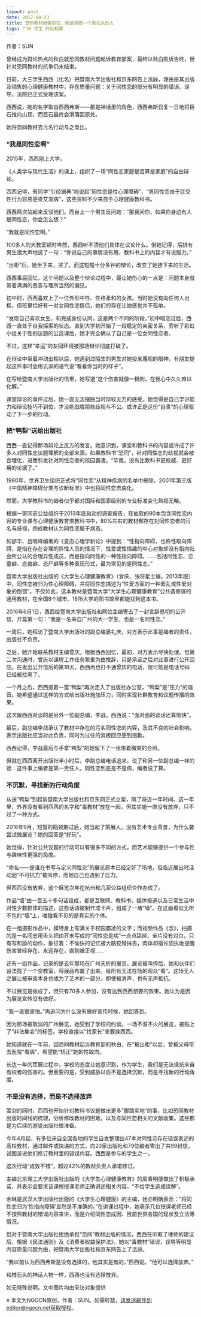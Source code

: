 ```yaml
---
layout: post
date: 2017-08-23
title: 恐同教材就像巨石，她选择做一个推石头的人
tags: 广州 学生 行动档案  
---
```

作者：SUN
曾经成为舆论热点的秋白就恐同教材问题起诉教育部案，最终以秋白败诉告终，但针对恐同教材的抗争仍未结束。日前，大三学生西西（化名）把暨南大学出版社和京东网告上法庭，理由是其出版及销售的心理健康教材中，存在质量问题：关于同性恋的部分有明显的错误、误导。法院已正式受理该案。西西说，她的名字取自西西弗斯——那是神话里的角色，西西弗斯日复一日地将巨石推向山顶，而巨石最终会滑落回原处。她将恐同教材去污名行动与之类比。

<!--more-->### “我是同性恋啊”2015年，西西刚上大学。《人类学与现代生活》的课上，组织了一场“同性恋家庭是否算是家庭”的自由辩论。西西记得，有同学“引经据典”地说起“同性恋是性心理障碍”、“男同性恋由于肛交性行为容易感染艾滋病”，这些资料不少来自于心理健康教科书。西西两次站起来反驳他们。而台上一个男生反问她：“那我问你，如果你身边有人是同性恋，你会怎么想？”“我就是同性恋啊。”100多人的大教室顿时哗然，西西听不清他们具体在议论什么。但她记得，后排有男生很大声地说了一句：“你说自己的事情没有用，教科书上的内容才有说服力。”“出柜”后，她坐下来，哭了。而这短短十分多钟的辩论，改变了她接下来的生活。西西事后回忆，这个问题以及整个辩论过程中，最让她伤心的一点是：问题本身就带着满满的恶意与理所当然的偏见。初中时，西西喜欢上了一位外形中性、性格柔和的女孩。当时她没有向任何人出柜，但班里恰好有一对女同性恋情侣，她们的存在让她感觉并不孤单。“发现自己喜欢女生，和完成身份认同，这是两个不同的阶段。”初中暗恋过后，西西一直处于自我探索的状态。直到大学初开始了一段稳定的亲密关系，旁听了彩虹小组关于性别议题的公选课后，她才完全确认了自己是一位女同性恋者。不过，这样“幸运”的友同环境被那场辩论彻底打破了。在辩论中带着冲动出柜以后，她遇到过陌生的男生对她投来蔑视的眼神，有朋友提起这件事时会用讥讽的语气说“看看你当时的样子”。在写给暨南大学出版社的信里，她写道“这个伤害就像一根刺，在我心中久久难以化解。”课堂辩论的事件过后，她一直无法摆脱当时辩驳无力的感受。她觉得是自己学识能力和辩论技巧不到位，才没能战胜那些歧视与不公。或许正是这份“自责”的心理驱动了下一步的行动。### 把“鸭梨”送给出版社西西一直记得那场辩论上反方的发言。她意识到，课堂和教科书的内容或许成了许多人对同性恋议题理解的全部来源。如果教科书“恐同”，针对同性恋的歧视就会被合理化，进而引发针对同性恋者的校园霸凌。“毕竟，没有比教科书更权威、更好用的论据了。”1990年，世界卫生组织正式将“同性恋”从精神疾病的名单中删除。2001年第三版《中国精神障碍分类与诊断标准》中也将同性恋去病化。然而，大学教科书的编者似乎都对国际和国家级别的专业标准变化熟视无睹。根据一家同志公益组织于2013年底启动的调查报告，在抽取的90本包含同性恋内容的专业课与心理健康教育类教科书中，80%左右的教材都存在对同性恋者的污名与歧视，四成教材认为同性恋属于病态。如邵华、吕晓峰编著的《变态心理学新论》中提到：“性指向障碍，也称性取向障碍，是指在存在合理的异性人员的情况下，性爱或性情趣的中心对象却没有指向社会所公认的合理异性成员，而是指向同性的一种性指向障碍。……包括同性恋、恋童癖、恋兽癖、恋尸癖等多种表现形式，最为常见的是同性恋。”暨南大学出版社出版的《大学生心理健康教育》（曾庆、张将星主编，2013年版）中，同性恋被归为性心理障碍，并将同性恋描述为“性爱方面的一种紊乱或性爱对象的倒错”。不仅如此，这本教材是暨南大学“大学生心理健康教育”公共选修课的通用教材，在全国8个城市、18所大学的图书馆里都能找到这本书。2016年6月1日，西西给暨南大学出版社和两位主编寄去了一封言辞恳切的公开信，开篇第一句：“我是一名来自广州的大一学生，也是一名同性恋。”一周后，她拜访了暨南大学出版社的副总编晏礼庆，对方表示此事是编者的责任，出版社不负责。之后，她开始联系教材主编曾庆。根据西西回忆，最初，对方表示尽快处理。但第二次沟通时，曾庆以课程工作任务繁重为由推辞，只是承诺之后对此事进行公开回应。在发出公开信后的第18天，西西再也打不通曾庆的电话，很可能是电话号码已经被拉黑了。一个月之后，西西提着一篮“鸭梨”再次走入了出版社办公室，“鸭梨”是“压力”的谐音。她希望通过这样的方式给出版社施加压力，同时实现社群教育和议题传播的效果。这次跟西西对谈的是另外一位副总编，李战。西西说：“面对面的谈话还算愉快”。最后，副总编李战承认了教材中存在的污名同性恋的内容，及其不良的社会影响，表示出版社应当对此负责，同时为过往的消极回应感到抱歉。西西记得，李战最后与手拿“鸭梨”的她留下了一张带着微笑的合照。但就在西西离开出版社半小时后，李副总编电话追来，说了和另一位副总编一样的话：这件事上编者是第一责任人，同性恋到底是不是病，编者说了算。### 不沉默，寻找新的行动角度从送“鸭梨”到起诉暨南大学出版社和京东网正式立案，隔了将近一年时间。这一年里，外界没有看到西西的名字和“毒教材”放在一起。但其实她一直没有放弃，只不过了一种方式。2016年9月，短暂的瓶颈期过后，她当起了策展人。没有艺术专业背景，为什么要尝试做展览？她的回答是“好玩”。她觉得，针对公共议题的行动可以有很多不同的方式，而艺术能够提供一个参与性与趣味性更强的角度。“命名——是谁在书写与定义同性恋”的展览原本已经定好了场地，但临近展出时活动因“不可抗力”被叫停，而她自己也遇到了压力。但西西没有放弃，这个展览次年在杭州和几家公益组织合作办成了。作品“墙”由一百五十多句话组成，都是互联网、教科书、媒体报道以及日常生活中对性少数群体的描述，这些话语被制作成卡片，组成了一堵“墙”。在这面看似无所不包的“墙”上，唯独看不见的是真实的个体。在一组摄影作品中，模特身上写满关于校园霸凌的文字；而视频作品《念》，拍摄的是一名同志用舌头把由芥末写成的“同性恋是病”一点点舔掉，全片没有对白，只有写和舔的动作，象征着：不愉快的记忆被大脑狡猾抹去，肉体却擅长固执地提醒伤害曾经存在、永远存在，直到被正视……还有一组作品，记录的是去年那场在广州夭折的展览。展览被叫停后，她和伙伴们设法找了一个空教室，将展品布置了出来，给所有无法在场的观众“看”。这场无人之展让被审查本身也成为了艺术的一部分。即使被消声，也有无声抵抗。不过展览是做成了，但只有70多人参加，没有达到西西想要的效果。她认为是因为展览宣传没有做好。“我一直很害怕。”再追问为什么没有做好宣传时候，她回答到。因为那场被取消的广州展览，她受到了学校的约谈。一场不温不火的展览，被贴上了“非法集会”的标签。学校直接以“找家长”来要挟西西。她知道就在一年前，因恐同教材起诉教育部的秋白，在“被出柜”以后，曾被父母带去医院“看病”，希望能“矫正”她的性取向。长达一年的策展过程中，学校的态度让她意识到，作为学生，我们是无法抵抗来自有权者的伤害的。但重要的是，受到威胁以后不是选择沉默，而是寻找新的行动角度。### 不是没有选择，而是不选择放弃策划的同时，西西也开始针对教科书议题做出更多“脚踏实地”的事，比如恐同教材出版时间线的梳理，分析修改教材的困难，以及与同性恋相关的文献收集。这些都是为后续的游说出版社做准备。今年4月起，有多位来自全国各地的学生自发整理出47本对同性恋存在错误表述的高校教材，通过邮件或快递的方式，向20家出版社和79位编者寄出了共99封信，试图游说他们修订教材里的错误内容。西西是参与的学生之一。这次行动“成效不错”，超过42%的教材负责人承诺修订。主编北京理工大学出版社出版的《大学生心理健康教育》的周春明便做出了积极承诺，并表示会要求该课程授课老师正确讲述相关内容，“不给学生造成误解”。余琳是武汉大学出版社出版的《大学生心理健康》的主编，她亦明确表示：“将同性恋归为‘性指向障碍’显然是不准确的。”在讲课过程中，她表示几位授课老师已经不按照教材的错误内容来讲，而是介绍同性恋成因、目前世界各国的现状及立法等情况。但对于暨南大学出版社拒绝承担“恐同”教材出版的情况，西西在听取了律师的建议后，根据《民法通则》及《消费者权益保护法》，她以“毒教材”错误、误导等明显内容质量问题为由，把暨南大学出版社和京东网告上了法庭。“我以前认为西西弗斯是没有选择的，他其实是有的，”西西说。“他可以选择放弃。”和推石头的神话人物一样，西西也没有选择放弃。如无特殊说明，文中图片均由采访对象提供※ 本文为NGOCN原创，作者：SUN。如需转载，请发送邮件到editor@ngocn.net获取授权。
